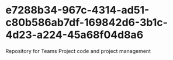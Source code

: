 # e7288b34-967c-4314-ad51-c80b586ab7df-169842d6-3b1c-4d23-a224-45a68f04d8a6
Repository for Teams Project code and project management
